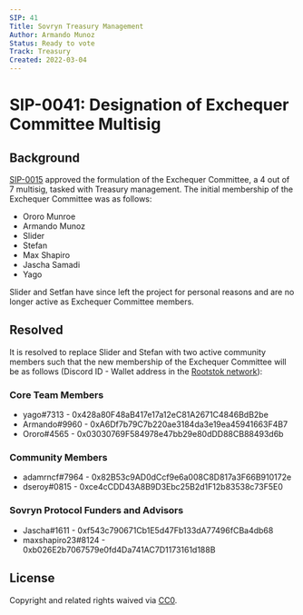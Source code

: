```yaml
---
SIP: 41
Title: Sovryn Treasury Management
Author: Armando Munoz
Status: Ready to vote
Track: Treasury
Created: 2022-03-04
---
```


# SIP-0041: Designation of Exchequer Committee Multisig

## Background

[SIP-0015](https://bitocracy.sovryn.app/governorAdmin/2) approved the formulation of the Exchequer Committee, a 4 out of 7 multisig, tasked with Treasury management. The initial membership of the Exchequer Committee was as follows:  
- Ororo Munroe
- Armando Munoz
- Slider
- Stefan
- Max Shapiro
- Jascha Samadi
- Yago
  
Slider and Setfan have since left the project for personal reasons and are no longer active as Exchequer Committee members. 


## Resolved

It is resolved to replace Slider and Stefan with two active community members such that the new membership of the Exchequer Committee will be as follows (Discord ID - Wallet address in the [Rootstok network](https://explorer.rsk.co/)):  

### Core Team Members  

- yago#7313 - 0x428a80F48aB417e17a12eC81A2671C4846BdB2be  
- Armando#9960 - 0xA6Df7b79C7b220ae3184da3e19ea45941663F4B7  
- Ororo#4565 - 0x03030769F584978e47bb29e80dDD88CB88493d6b  

### Community Members

- adamrncf#7964 - 0x82B53c9AD0dCcf9e6a008C8D817a3F66B910172e   
- dseroy#0815 - 0xce4cCDD43A8B9D3Ebc25B2d1F12b83538c73F5E0  

### Sovryn Protocol Funders and Advisors

- Jascha#1611 - 0xf543c790671Cb1E5d47Fb133dA77496fCBa4db68  
- maxshapiro23#8124 - 0xb026E2b7067579e0fd4Da741AC7D1173161d188B  

## License
Copyright and related rights waived via [CC0](https://creativecommons.org/publicdomain/zero/1.0/).
  